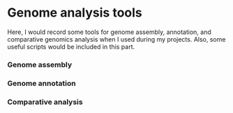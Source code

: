 # Genome analysis tools

Here, I would record some tools for genome assembly, annotation, and comparative genomics analysis when I used during my projects. Also, some useful scripts would be included in this part.

### Genome assembly


### Genome annotation


### Comparative analysis
